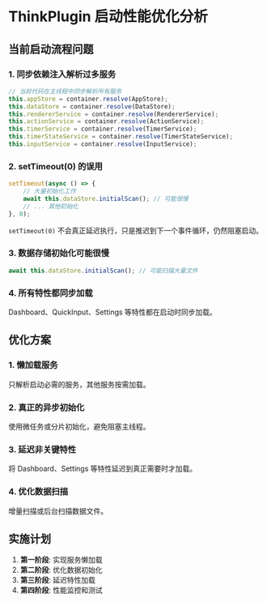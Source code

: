 # ThinkPlugin 启动性能优化分析

## 当前启动流程问题

### 1. 同步依赖注入解析过多服务
```typescript
// 当前代码在主线程中同步解析所有服务
this.appStore = container.resolve(AppStore);
this.dataStore = container.resolve(DataStore);
this.rendererService = container.resolve(RendererService);
this.actionService = container.resolve(ActionService);
this.timerService = container.resolve(TimerService);
this.timerStateService = container.resolve(TimerStateService);
this.inputService = container.resolve(InputService);
```

### 2. setTimeout(0) 的误用
```typescript
setTimeout(async () => {
    // 大量初始化工作
    await this.dataStore.initialScan(); // 可能很慢
    // ... 其他初始化
}, 0);
```
`setTimeout(0)` 不会真正延迟执行，只是推迟到下一个事件循环，仍然阻塞启动。

### 3. 数据存储初始化可能很慢
```typescript
await this.dataStore.initialScan(); // 可能扫描大量文件
```

### 4. 所有特性都同步加载
Dashboard、QuickInput、Settings 等特性都在启动时同步加载。

## 优化方案

### 1. 懒加载服务
只解析启动必需的服务，其他服务按需加载。

### 2. 真正的异步初始化
使用微任务或分片初始化，避免阻塞主线程。

### 3. 延迟非关键特性
将 Dashboard、Settings 等特性延迟到真正需要时才加载。

### 4. 优化数据扫描
增量扫描或后台扫描数据文件。

## 实施计划

1. **第一阶段**: 实现服务懒加载
2. **第二阶段**: 优化数据初始化
3. **第三阶段**: 延迟特性加载
4. **第四阶段**: 性能监控和测试
